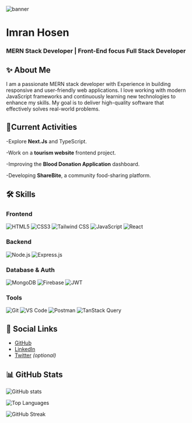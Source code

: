 
![banner](https://i.ibb.co.com/60sWLqpn/Blue-Yellow-Modern-Linked-In-Banner-2.png)
<!--
**Imranfaraji/imranfaraji** is a ✨ _special_ ✨ repository because its `README.md` (this file) appears on your GitHub profile.

Here are some ideas to get you started:

- 🔭 I’m currently working on ...
- 🌱 I’m currently learning ...
- 👯 I’m looking to collaborate on ...
- 🤔 I’m looking for help with ...
- 💬 Ask me about ...
- 📫 How to reach me: ...
- 😄 Pronouns: ...
- ⚡ Fun fact: ...
-->

# Imran Hosen
### MERN Stack Developer | Front-End focus Full Stack Developer


## ✨ About Me 
I am a passionate MERN stack developer with Experience in building responsive and user-friendly web applications.
I love working with modern JavaScript frameworks and continuously learning new technologies to enhance my skills.
My goal is to deliver high-quality software that effectively solves real-world problems.



## 🔭Current Activities
-Explore **Next.Js** and TypeScript.  

-Work on a **tourism website** frontend project.  

-Improving the **Blood Donation Application** dashboard.  

-Developing **ShareBite**, a community food-sharing platform.  


## 🛠️ Skills

### Frontend
![HTML5](https://img.shields.io/badge/HTML5-E34F26?logo=html5&logoColor=white) 
![CSS3](https://img.shields.io/badge/CSS3-1572B6?logo=css3&logoColor=white) 
![Tailwind CSS](https://img.shields.io/badge/Tailwind_CSS-38B2AC?logo=tailwind-css&logoColor=white) 
![JavaScript](https://img.shields.io/badge/JavaScript-F7DF1E?logo=javascript&logoColor=black) 
![React](https://img.shields.io/badge/React-61DAFB?logo=react&logoColor=white)

### Backend
![Node.js](https://img.shields.io/badge/Node.js-339933?logo=node.js&logoColor=white) 
![Express.js](https://img.shields.io/badge/Express.js-000000?logo=express&logoColor=white)

### Database & Auth
![MongoDB](https://img.shields.io/badge/MongoDB-47A248?logo=mongodb&logoColor=white) 
![Firebase](https://img.shields.io/badge/Firebase-FFCA28?logo=firebase&logoColor=black) 
![JWT](https://img.shields.io/badge/JWT-000000?logo=json-web-tokens&logoColor=white)

### Tools
![Git](https://img.shields.io/badge/Git-F05032?logo=git&logoColor=white) 
![VS Code](https://img.shields.io/badge/VS_Code-007ACC?logo=visual-studio-code&logoColor=white) 
![Postman](https://img.shields.io/badge/Postman-FF6C37?logo=postman&logoColor=white) 
![TanStack Query](https://img.shields.io/badge/TanStack_Query-00C7B7)

## 🔗 Social Links
- [GitHub](https://github.com/imranfaraji)  
- [LinkedIn](https://linkedin.com/in/imranfaraji)  
- [Twitter](https://twitter.com/imranfaraji) *(optional)*

## 📊 GitHub Stats

![GitHub stats](https://github-readme-stats.vercel.app/api?username=imranfaraji&show_icons=true&theme=default)

![Top Languages](https://github-readme-stats.vercel.app/api/top-langs/?username=imranfaraji&layout=compact)

![GitHub Streak](https://github-readme-streak-stats.herokuapp.com/?user=imranfaraji&theme=default)

